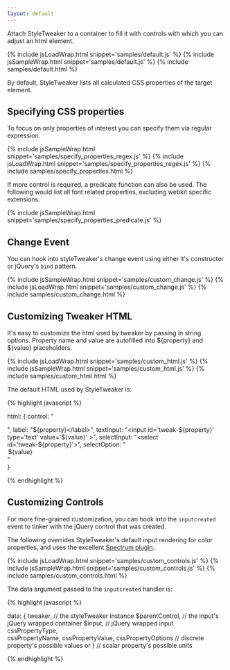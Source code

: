 ```yaml
---
layout: default
---
```


Attach StyleTweaker to a container to fill it with controls with which you can adjust an html element.

{% include jsLoadWrap.html snippet='samples/default.js' %}
{% include jsSampleWrap.html snippet='samples/default.js' %}
{% include samples/default.html %}

By default, StyleTweaker lists all calculated CSS properties of the target element.  

## Specifying CSS properties

To focus on only properties of interest you can specify them via regular expression.

{% include jsSampleWrap.html snippet='samples/specify_properties_regex.js' %}
{% include jsLoadWrap.html snippet='samples/specify_properties_regex.js' %}
{% include samples/specify_properties.html %}

If more control is required, a predicate function can also be used.  The following would list all font related properties, excluding webkit specific extensions.

{% include jsSampleWrap.html snippet='samples/specify_properties_predicate.js' %}

## Change Event

You can hook into styleTweaker's change event using either it's constructor or jQuery's ```bind``` pattern.

{% include jsSampleWrap.html snippet='samples/custom_change.js' %}
{% include jsLoadWrap.html snippet='samples/custom_change.js' %}
{% include samples/custom_change.html %}

## Customizing Tweaker HTML

It's easy to customize the html used by tweaker by passing in string options.  Property name and value are autofilled into ${property} and ${value} placeholders.

{% include jsLoadWrap.html snippet='samples/custom_html.js' %}
{% include jsSampleWrap.html snippet='samples/custom_html.js' %}
{% include samples/custom_html.html %}

The default HTML used by StyleTweaker is: 

{% highlight javascript %}

  html: {
    control:      "<div class='tweaker-control tweak-${property}'></div>", 
    label:        "<label for='tweak-${property}'>${property}</label>", 
    textInput:    "<input id='tweak-${property}' type='text' value='${value}' >", 
    selectInput:  "<select id='tweak-${property}'></select>", 
    selectOption: "<option value='${value}'>${value}</option>"  
  }

{% endhighlight %}

## Customizing Controls

For more fine-grained customization, you can hook into the ```inputcreated``` event to tinker with 
the jQuery control that was created.

The following overrides StyleTweaker's default input rendering for color properties, and uses the excellent [Spectrum plugin](https://bgrins.github.io/spectrum/).

{% include jsLoadWrap.html snippet='samples/custom_controls.js' %}
{% include jsSampleWrap.html snippet='samples/custom_controls.js' %}
{% include samples/custom_controls.html %}

The data argument passed to the ```inputcreated``` handler is: 

{% highlight javascript %}

  data: {
    tweaker,            // the styleTweaker instance
    $parentControl,     // the input's jQuery wrapped container
    $input,             // jQuery wrapped input
    cssPropertyType,  
    cssPropertyName,
    cssPropertyValue,
    cssPropertyOptions  // discrete property's possible values or
  }                     // scalar property's possible units

{% endhighlight %}
